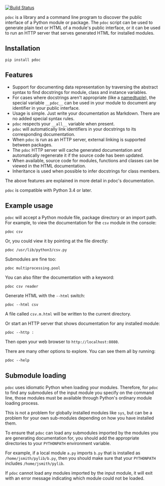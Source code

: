 
[![Build Status](https://travis-ci.org/mitmproxy/pdoc.svg?branch=master)](https://travis-ci.org/mitmproxy/pdoc)


`pdoc` is a library and a command line program to discover the public
interface of a Python module or package. The `pdoc` script can be used to
generate plain text or HTML of a module's public interface, or it can be used
to run an HTTP server that serves generated HTML for installed modules.


Installation
------------

    pip install pdoc


Features
--------

* Support for documenting data representation by traversing the abstract syntax
  to find docstrings for module, class and instance variables.
* For cases where docstrings aren't appropriate (like a
  [namedtuple](http://docs.python.org/2.7/library/collections.html#namedtuple-factory-function-for-tuples-with-named-fields)),
  the special variable `__pdoc__` can be used in your module to
  document any identifier in your public interface.
* Usage is simple. Just write your documentation as Markdown. There are no
  added special syntax rules.
* `pdoc` respects your `__all__` variable when present.
* `pdoc` will automatically link identifiers in your docstrings to its
  corresponding documentation.
* When `pdoc` is run as an HTTP server, external linking is supported between
  packages.
* The `pdoc` HTTP server will cache generated documentation and automatically
  regenerate it if the source code has been updated.
* When available, source code for modules, functions and classes can be viewed
  in the HTML documentation.
* Inheritance is used when possible to infer docstrings for class members.

The above features are explained in more detail in pdoc's documentation.

`pdoc` is compatible with Python 3.4 or later.


Example usage
-------------
`pdoc` will accept a Python module file, package directory or an import path.
For example, to view the documentation for the `csv` module in the console:

    pdoc csv

Or, you could view it by pointing at the file directly:

    pdoc /usr/lib/python3/csv.py

Submodules are fine too:

    pdoc multiprocessing.pool

You can also filter the documentation with a keyword:

    pdoc csv reader

Generate HTML with the `--html` switch:

    pdoc --html csv

A file called `csv.m.html` will be written to the current directory.

Or start an HTTP server that shows documentation for any installed module:

    pdoc --http :

Then open your web browser to `http://localhost:8080`.

There are many other options to explore. You can see them all by running:

    pdoc --help


Submodule loading
-----------------

`pdoc` uses idiomatic Python when loading your modules. Therefore, for `pdoc` to
find any submodules of the input module you specify on the command line, those
modules must be available through Python's ordinary module loading process.

This is not a problem for globally installed modules like `sys`, but can be a
problem for your own sub-modules depending on how you have installed them.

To ensure that `pdoc` can load any submodules imported by the modules you are
generating documentation for, you should add the appropriate directories to your
`PYTHONPATH` environment variable.

For example, if a local module `a.py` imports `b.py` that is installed as
`/home/jsmith/pylib/b.py`, then you should make sure that your `PYTHONPATH`
includes `/home/jsmith/pylib`.

If `pdoc` cannot load any modules imported by the input module, it will exit
with an error message indicating which module could not be loaded.
